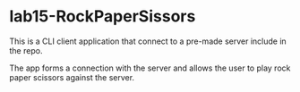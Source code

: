 # lab15-RockPaperSissors

This is a CLI client application that connect to a pre-made server include in the repo.

The app forms a connection with the server and allows the user to play rock paper scissors against the server.
